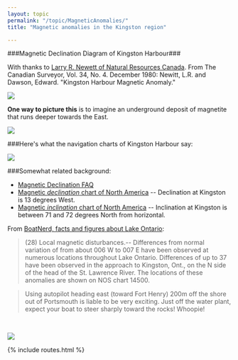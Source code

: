 ```yaml
---
layout: topic
permalink: "/topic/MagneticAnomalies/"
title: "Magnetic anomalies in the Kingston region"

---
```


###Magnetic Declination Diagram of Kingston Harbour###

With thanks to <a href="http://www.google.com/search?num=100&hl=en&lr=&newwindow=1&safe=off&c2coff=1&q=Newitt+site%3Anrcan.gc.ca+&btnG=Search">Larry R. Newett of Natural Resources Canada</a>.  From The Canadian Surveyor, Vol. 34, No. 4. December 1980: Newitt, L.R. and Dawson, Edward. "Kingston Harbour Magnetic Anomaly."

<img src="http://K7Waterfront.org/Images/MagneticAnomaly01b.jpg">

**One way to picture this** is to imagine an underground deposit of magnetite that runs deeper towards the East.

<img src="http://K7Waterfront.org/Images/MagneticAnomalyExplanation01.jpg">

###Here's what the navigation charts of Kingston Harbour say:

<img src="http://k7waterfront.org/images/MagneticAnomaly2.jpg">


###Somewhat related background:

* [Magnetic Declination FAQ](http://www.geocities.com/magnetic_declination/)
* [Magnetic *declination* chart of North America](http://gsc.nrcan.gc.ca/geomag/field/pdf/magnetic_declination_chart.canada.2000.pdf) -- Declination at Kingston is 13 degrees West.
* [Magnetic *inclination* chart of North America](http://gsc.nrcan.gc.ca/geomag/field/pdf/magnetic_inclination_chart.canada.2000.pdf) -- Inclination at Kingston is between 71 and 72 degrees North from horizontal.

From [BoatNerd, facts and figures about Lake Ontario](http://www.boatnerd.com/facts-figures/lkont.htm):

> (28) Local magnetic disturbances.-- Differences from normal variation of from about 006 W to 007 E have been observed at numerous locations throughout Lake Ontario. Differences of up to 37 have been observed in the approach to Kingston, Ont., on the N side of the head of the St. Lawrence River. The locations of these anomalies are shown on NOS chart 14500.

> Using autopilot heading east (toward Fort Henry) 200m off the shore out of Portsmouth is liable to be very exciting. Just off the water plant, expect your boat to steer sharply toward the rocks! Whoopie!</blockquote><br>

[<img src="Images/MaptechAero.jpg">](http://mapserver.maptech.com/bp/mapserver/index.cfm?lat=44.22859369956094&lon=-76.47965213410899&scale=500000&zoom=100&type=2&icon=0&CFID=2258571&CFTOKEN=71882696&scriptfile=http://mapserver.maptech.com/bp/mapserver/index.cfm&latlontype=DMS)

{% include routes.html %}
